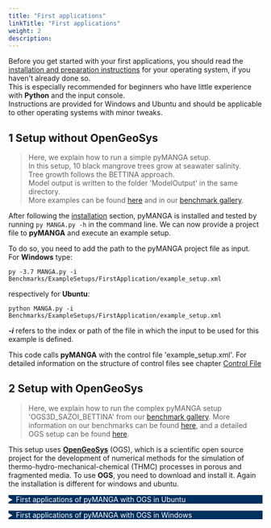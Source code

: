```yaml
---
title: "First applications"
linkTitle: "First applications"
weight: 2
description:
---
```


<style type="text/css">
    details summary {color: white; background: #00305E; margin-bottom: 1em;}
    @media(min-width: 992px){
      details{width: 80%}
    }
</style>

Before you get started with your first applications, you should read the <a href="/docs/getting_started/installation">installation and preparation instructions</a> for your operating system, if you haven't already done so.  
This is especially recommended for beginners who have little experience with **Python** and the input console.  
Instructions are provided for Windows and Ubuntu and should be applicable to other operating systems with minor tweaks.

## 1 Setup without OpenGeoSys

> Here, we explain how to run a simple pyMANGA setup.  
> In this setup, 10 black mangrove trees grow at seawater salinity.  
> Tree growth follows the BETTINA approach.  
> Model output is written to the folder 'ModelOutput' in the same directory.  
> More examples can be found [here](/docs/benchmarks/) and in our [benchmark gallery](https://github.com/pymanga/pyMANGA/tree/master/Benchmarks/ModuleBenchmarks/).

After following the [installation](/docs/getting_started/installation) section, pyMANGA is installed and tested by running `py MANGA.py -h` in the command line. We can now provide a project file to **pyMANGA** and execute an example setup.

To do so, you need to add the path to the pyMANGA project file as input.  
For **Windows** type:

	py -3.7 MANGA.py -i Benchmarks/ExampleSetups/FirstApplication/example_setup.xml

respectively for **Ubuntu**:

    python MANGA.py -i Benchmarks/ExampleSetups/FirstApplication/example_setup.xml

***-i*** refers to the index or path of the file in which the input to be used for this example is defined.

This code calls **pyMANGA** with the control file 'example_setup.xml'.
For detailed information on the structure of control files see chapter [Control File](/docs/steuerdatei/)


## 2 Setup with OpenGeoSys

> Here, we explain how to run the complex pyMANGA setup 'OGS3D_SAZOI_BETTINA' from our [benchmark gallery](https://github.com/jbathmann/pyMANGA/tree/master/Benchmarks/ModuleBenchmarks/GrowthAndDeath/SimpleBettina).
> More information on our benchmarks can be found [here](/docs/benchmarks/),
> and a detailed OGS setup can be found [here](/docs/example_ogs_bettina/).

This setup uses <a href="https://www.opengeosys.org/">**OpenGeoSys**</a> (OGS), which is a scientific open source project for the development of numerical methods for the simulation of thermo-hydro-mechanical-chemical (THMC) processes in porous and fragmented media.
To use **OGS**, you need to download and install it.
Again the installation is different for windows and ubuntu.


<details>
<summary >First applications of pyMANGA with OGS in Ubuntu</summary>

On this <a href="https://github.com/ufz/ogs/releases/tag/6.2.2">homepage</a> you will find several variants of OGS version 6.2.2 at the bottom of the page.
Select the variant **"ogs-6.2.2-Linux-5.3.4-arch1-1-ARCH-x64-python--de-utils "** and download the compressed folder or use this [link](https://github.com/ufz/ogs/releases/download/6.2.2/ogs-6.2.2-Linux-5.3.4-arch1-1-ARCH-x64-python-de-utils.tar.gz) directly. 
**Please make sure that you download exactly this version of OGS.**

Unzip the folder and move the three folders it contains (_bin_, _lib_ and _share_) seen from the pyMANGA main level to the following folder:

	./ResourceLib/BelowGround/OGS

The files must be located directly in this folder.
To check if OGS is executable on your computer, open a terminal in the **pyMANGA** main level and enter the following:

	./ResourceLib/BelowGround/OGS/bin/ogs

If OGS runs correctly, you will get the following output:

	PARSE ERROR:
	             Required argument missing: project-file

	Brief USAGE: 
	   ./ogs  [--enable-fpe] [--unbuffered-std-out]
	          [--config-warnings-nonfatal] [-l <LOG_LEVEL>] [-o <PATH>] [-r
	          <PATH>] [--] [--version] [-h] <PROJECT_FILE>

If this does not work, first check if you have installed the Python module "vtk" in version 8.1.2.
Please also read the <a href="/en/docs/first_steps/installation#Installation_Ubuntu">section on installing pyMANGA in Ubuntu</a>.
If you encounter insurmountable problems at this point <a href="/en/impressum">contact</a> us.


Now you can start the next application example by opening a terminal in the **pyMANGA** main level and entering the following command:

	python3 MANGA.py -i Benchmarks/ExampleSetups/OGSExampleSetup/OGS3D_SAZOI_BETTINA.xml

</details>

<details>
<summary>First applications of pyMANGA with OGS in Windows</summary>

To use **OGS** you have to download and install it first.
To do so, go to the following [website](https://www.opengeosys.org/releases/ "https://www.opengeosys.org/releases/") and scroll down until you find **version 6.4.0** and download it (see <a href="/docs/getting_started/first_applications_of_pymanga/#Figure_2">Figure 2</a> and <a href="/docs/getting_started/first_applications_of_pymanga/#Figure_3">Figure 3</a>).

<figure class="alert">
     <img id="Figure_2" src="/pictures/getting_started/first_applications_of_pymanga/version_ogs_windows.jpg" title="Figure 2: OGS version selection">
	 <figcaption>
     	<i><br><strong>Figure 2:</strong> OGS version selection.</i>
     </figcaption>
</figure>
</figure>

<figure class="alert">
     <img id="Figure_3" src="/pictures/getting_started/first_applications_of_pymanga/download_ogs_windows.jpg" title="Figure 3: Make sure to select the correct version including Python bindings.">
	 <figcaption>
     	<i><br><strong>Figure 3:</strong> Make sure to select the correct version including Python bindings.</i>
     </figcaption>
</figure>


Select the file to be downloaded according to your operating system.
Then unzip the zip file, copy the ***bin*** folder and paste it into the ***pyMANGA-master*** folder in the following path (see <a href="/docs/getting_started/first_applications_of_pymanga/#Figure_4">Figure 4</a>).

	pyMANGA-master\ResourceLib\BelowGround\OGS

<figure class="alert">
     <img id="Figure_4" src="/pictures/getting_started/first_applications_of_pymanga/ogs_path.jpg" title="Figure 4: OGS location within pyMANGA.">
	 <figcaption>
     	<i><br><strong>Figure 4:</strong> OGS location within pyMANGA.</i>
     </figcaption>
</figure>


**OGS** is now installed. To test if it works properly, open the ***_Bin_*** folder, press **shift** and the **right mouse button** and select **Open PowerShell window here** (see Figure <a href="/docs/getting_started/first_applications_of_pymanga/#Figure_5">Figure 5</a>).

<figure class="alert">
     <img id="Figure_5" src="/pictures/getting_started/first_applications_of_pymanga/ogs_powershell.jpg" title="Figure 5: Open PowerShell in the correct location with shift+right click.">
	 <figcaption>
     	<i><br><strong>Figure 5:</strong> Open PowerShell in the correct location with shift+right click.</i>
     </figcaption>
</figure>


Copy the path that appears in the **PowerShell window** and append ***\OGS*** and press Enter.
The following <a href="/docs/getting_started/first_applications_of_pymanga/#Figure_6">Figure 6</a> shows the PowerShell window output when OGS is running smoothly. 

<figure class="alert">
     <img id="Figure_6" src="/pictures/getting_started/first_applications_of_pymanga/output_ogs_runs.jpg" title="Figure 6: If your PowerShell output looks like this, OGS is installed properly.">
	 <figcaption>
     	<i><br><strong>Figure 6:</strong> If your PowerShell output looks like this, OGS is installed properly.</i>
     </figcaption>
</figure>

Now you can start the next application example by opening the command prompt in the ***pyMANGA-master*** folder and starting pyMANGA as usual.
Then enter the following command (see <a href="/docs/getting_started/first_applications_of_pymanga/#Figure_7">Figure 7</a>).

	py -3.7 MANGA.py -i \Benchmarks\ExampleSetups\OGSExampleSetup\OGS3D_SAZOI_BETTINA.xml

<figure class="alert">
     <img id="Figure_7" src="/pictures/getting_started/first_applications_of_pymanga/run_ogs_sample_setup.jpg" title="Figure 7: Example run of pyMANGA with OGS enabled.">
	 <figcaption>
     	<i><br><strong>Figure 7:</strong> Example run of pyMANGA with OGS enabled.</i>
     </figcaption>
</figure>


Note: The computing time can take several hours.
You can reduce this by opening 

***.\Benchmarks\ExampleSetups\OGSExampleSetup\OGS3D_SAZOI_BETTINA.xml*** 

and changing the line 22 to

	<delta_t_ogs> 604800 </delta_t_ogs>

This is the time step length, which indicates how long the groundwater flow model calculates before the rest of the BETTINA time step is extrapolated, given in seconds.

From the results the pore-water distribution is extrapolated under steady state assumptions.
Consequently, this parameter has to be used very carefully but is a means to significantly reduce computing time (see <a href="/docs/getting_started/first_applications_of_pymanga/#Figure_8">Figure 8</a>).

<figure class="alert">
     <img id="Figure_8" src="/pictures/getting_started/first_applications_of_pymanga/set_timestep_length.jpg" title="Figure 8: You can modify the time step length to reduce runtime (line 22).">
	 <figcaption>
     	<i><br><strong>Figure 8:</strong> You can modify the time step length to reduce runtime (line 22).</i>
     </figcaption>
</figure>

</details>

